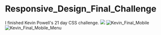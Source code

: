 # Responsive_Design_Final_Challenge
I finished Kevin Powell's 21 day CSS challenge.
<img src="https://user-images.githubusercontent.com/70946845/109505051-45911900-7aad-11eb-8012-4fbd241c1717.png"/>
![Kevin_Final_Mobile](https://user-images.githubusercontent.com/70946845/109505059-46c24600-7aad-11eb-9561-e706835e4c10.png)
![Kevin_Final_Mobile_Menu](https://user-images.githubusercontent.com/70946845/109505063-47f37300-7aad-11eb-977b-bd969297427f.png)
